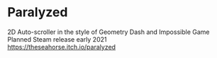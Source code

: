 # Paralyzed

2D Auto-scroller in the style of Geometry Dash and Impossible Game  
Planned Steam release early 2021  
https://theseahorse.itch.io/paralyzed

